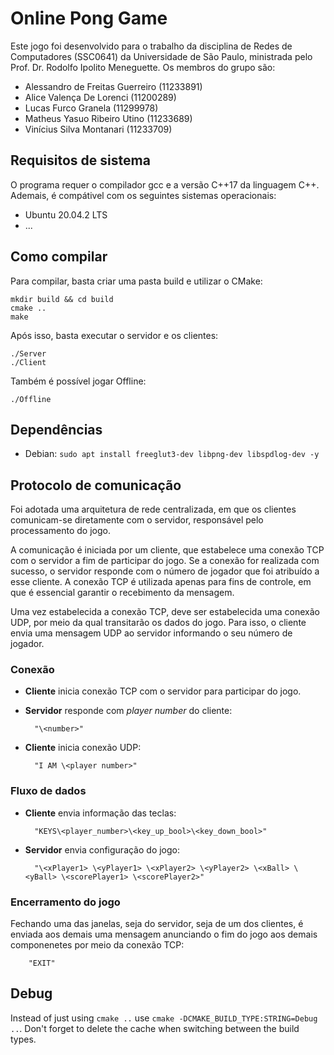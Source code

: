 # Online Pong Game

Este jogo foi desenvolvido para o trabalho da disciplina de Redes de Computadores (SSC0641) da Universidade de São Paulo, ministrada pelo Prof. Dr. Rodolfo Ipolito Meneguette. Os membros do grupo são:
- Alessandro de Freitas Guerreiro (11233891)
- Alice Valença De Lorenci (11200289)
- Lucas Furco Granela (11299978)
- Matheus Yasuo Ribeiro Utino (11233689)
- Vinícius Silva Montanari (11233709)

## Requisitos de sistema

O programa requer o compilador gcc e a versão C++17 da linguagem C++. Ademais, é compátivel com os seguintes sistemas operacionais:
- Ubuntu 20.04.2 LTS
- ...

## Como compilar

Para compilar, basta criar uma pasta build e utilizar o CMake:

    mkdir build && cd build
    cmake ..
    make

Após isso, basta executar o servidor e os clientes:

    ./Server
    ./Client

Também é possível jogar Offline:

    ./Offline
    
## Dependências

* Debian: `sudo apt install freeglut3-dev libpng-dev libspdlog-dev -y`

## Protocolo de comunicação

Foi adotada uma arquitetura de rede centralizada, em que os clientes comunicam-se diretamente com o servidor, responsável pelo processamento do jogo.

A comunicação é iniciada por um cliente, que estabelece uma conexão TCP com o servidor a fim de participar do jogo. Se a conexão for realizada com sucesso, o servidor responde com o número de jogador que foi atribuído a esse cliente. A conexão TCP é utilizada apenas para fins de controle, em que é essencial garantir o recebimento da mensagem.

Uma vez estabelecida a conexão TCP, deve ser estabelecida uma conexão UDP, por meio da qual transitarão os dados do jogo. Para isso, o cliente envia uma mensagem UDP ao servidor informando o seu número de jogador.
 
### Conexão

- **Cliente** inicia conexão TCP com o servidor para participar do jogo.
- **Servidor** responde com *player number* do cliente:

        "\<number>"
- **Cliente** inicia conexão UDP:

        "I AM \<player number>"

### Fluxo de dados 

- **Cliente** envia informação das teclas:

        "KEYS\<player_number>\<key_up_bool>\<key_down_bool>"

- **Servidor** envia configuração do jogo:

        "\<xPlayer1> \<yPlayer1> \<xPlayer2> \<yPlayer2> \<xBall> \<yBall> \<scorePlayer1> \<scorePlayer2>"

### Encerramento do jogo

Fechando uma das janelas, seja do servidor, seja de um dos clientes, é enviada aos demais uma mensagem anunciando o fim do jogo aos demais componenetes por meio da conexão TCP:
        
        "EXIT"

## Debug

Instead of just using `cmake ..` use `cmake -DCMAKE_BUILD_TYPE:STRING=Debug ..`. Don't forget to delete the cache when switching between the build types.
